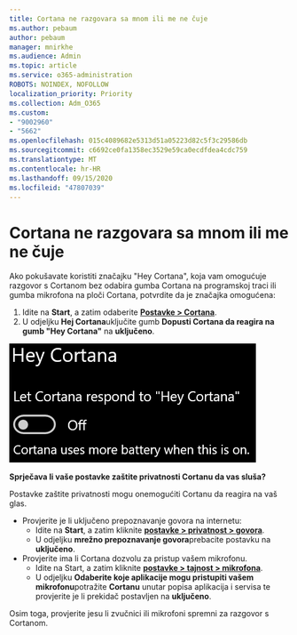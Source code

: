 ```yaml
---
title: Cortana ne razgovara sa mnom ili me ne čuje
ms.author: pebaum
author: pebaum
manager: mnirkhe
ms.audience: Admin
ms.topic: article
ms.service: o365-administration
ROBOTS: NOINDEX, NOFOLLOW
localization_priority: Priority
ms.collection: Adm_O365
ms.custom:
- "9002960"
- "5662"
ms.openlocfilehash: 015c4089682e5313d51a05223d82c5f3c29586db
ms.sourcegitcommit: c6692ce0fa1358ec3529e59ca0ecdfdea4cdc759
ms.translationtype: MT
ms.contentlocale: hr-HR
ms.lasthandoff: 09/15/2020
ms.locfileid: "47807039"
---
```

# <a name="cortana-doesnt-talk-to-me-or-cant-hear-me"></a>Cortana ne razgovara sa mnom ili me ne čuje

Ako pokušavate koristiti značajku "Hey Cortana", koja vam omogućuje razgovor s Cortanom bez odabira gumba Cortana na programskoj traci ili gumba mikrofona na ploči Cortana, potvrdite da je značajka omogućena:

1. Idite na **Start**, a zatim odaberite **[Postavke > Cortana](ms-settings:cortana?activationSource=GetHelp)**.
2. U odjeljku **Hej Cortana**uključite gumb **Dopusti Cortana da reagira na gumb "Hey Cortana"** na **uključeno**.

![Hej, Cortana](media/hey-cortana.png)

**Sprječava li vaše postavke zaštite privatnosti Cortanu da vas sluša?**

Postavke zaštite privatnosti mogu onemogućiti Cortanu da reagira na vaš glas.
- Provjerite je li uključeno prepoznavanje govora na internetu:
    - Idite na **Start**, a zatim kliknite **[postavke > privatnost > govora](ms-settings:privacy-speech?activationSource=GetHelp)**.
    - U odjeljku **mrežno prepoznavanje govora**prebacite postavku na **uključeno**.
- Provjerite ima li Cortana dozvolu za pristup vašem mikrofonu. 
    - Idite na Start, a zatim kliknite **[postavke > tajnost > mikrofona](ms-settings:privacy-microphone?activationSource=GetHelp)**.
    - U odjeljku **Odaberite koje aplikacije mogu pristupiti vašem mikrofonu**potražite **Cortanu** unutar popisa aplikacija i servisa te provjerite je li prekidač postavljen na **uključeno**.

Osim toga, provjerite jesu li zvučnici ili mikrofoni spremni za razgovor s Cortanom.
